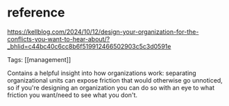 # reference

https://kellblog.com/2024/10/12/design-your-organization-for-the-conflicts-you-want-to-hear-about/?_bhlid=c44bc40c6cc8b6f519912466502903c5c3d0591e

Tags: [[management]]

Contains a helpful insight into how organizations work: separating
organizational units can expose friction that would otherwise go unnoticed, so
if you're designing an organization you can do so with an eye to what friction
you want/need to see what you don't.
